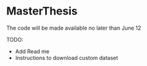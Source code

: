 # MasterThesis

The code will be made available no later than June 12

TODO:
- Add Read me
- Instructions to download custom dataset
